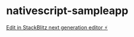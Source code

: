 # nativescript-sampleapp

[Edit in StackBlitz next generation editor ⚡️](https://stackblitz.com/~/github.com/Gowthamnitro5/nativescript-sampleapp)